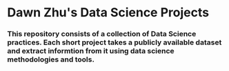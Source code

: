 # Dawn Zhu's Data Science Projects

### This repository consists of a collection of Data Science practices. Each short project takes a publicly available dataset and extract informtion from it using data science methodologies and tools.

